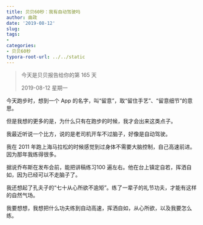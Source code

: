 ```yaml
---
title: 贝贝60秒：我有自动驾驶吗
author: 曲政
date: '2019-08-12'
slug: 
tags:
- 
categories:
- 贝贝60秒
typora-root-url: ../../static
---
```


>   今天是贝贝报告给你的第 165 天
>
>   2019-08-12 星期一

今天跑步时，想到一个 App 的名字，叫“留意”，取“留住手艺”、“留意细节”的意思。

但是我想的更多的是，为什么只有在跑步的时候，我才会出来这类点子。

我最近听说一个比方，说的是老司机开车不过脑子，好像是自动驾驶。

我在 2011 年跑上海马拉松的时候感觉到过身体不需要大脑控制，自己高速前进。因为那年我练得很多。

据说乔布斯在发布会前，能把讲稿练习100 遍左右。他在台上镇定自若，挥洒自如，因为已经可以不走脑子了。

我还想起了孔夫子的“七十从心所欲不逾矩”。练了一辈子的礼节功夫，才能有这样的自然气场。

我要想想，我想把什么功夫练到自动高速，挥洒自如，从心所欲，以及我要怎么练。